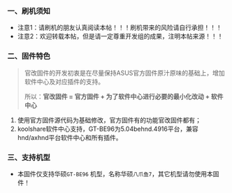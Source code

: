 ### 一、刷机须知

- 注意1：请刷机的朋友认真阅读本帖！！！刷机带来的风险请自行承担！！！
- 注意2：欢迎转载本帖，但是请一定尊重开发组的成果，注明本帖来源！！！

### 二、固件特色

> 官改固件的开发初衷是在尽量保持ASUS官方固件原汁原味的基础上，增加软件中心及对应插件的支持。
>
> 所以：**官改固件 = 官方固件 + 为了软件中心进行必要的最小化改动 + 软件中心**

1. 使用官方固件源代码为基础修改，官方固件有的功能官改固件都有；
2. koolshare软件中心支持，GT-BE96为5.04behnd.4916平台，兼容hnd/axhnd平台软件中心和所有插件。

### 三、支持机型

- 本固件仅支持华硕`GT-BE96` 机型，名称华硕`八爪鱼7`，其它机型请勿使用本固件！
